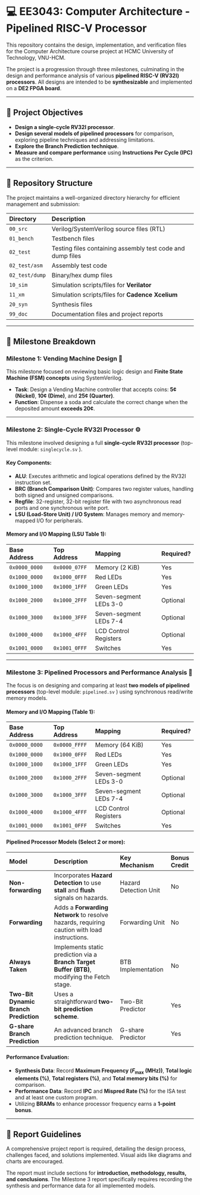 # 💻 EE3043: Computer Architecture - Pipelined RISC-V Processor

This repository contains the design, implementation, and verification files for the Computer Architecture course project at HCMC University of Technology, VNU-HCM.

The project is a progression through three milestones, culminating in the design and performance analysis of various **pipelined RISC-V (RV32I) processors**. All designs are intended to be **synthesizable** and implemented on a **DE2 FPGA board**.

---

## 🎯 Project Objectives

* **Design a single-cycle RV32I processor**.
* **Design several models of pipelined processors** for comparison, exploring pipeline techniques and addressing limitations.
* **Explore the Branch Prediction technique**.
* **Measure and compare performance** using **Instructions Per Cycle (IPC)** as the criterion.

---

## 📂 Repository Structure

The project maintains a well-organized directory hierarchy for efficient management and submission:

| Directory | Description |
| :--- | :--- |
| `00_src` | Verilog/SystemVerilog source files (RTL) |
| `01_bench` | Testbench files |
| `02_test` | Testing files containing assembly test code and dump files |
| `02_test/asm` | Assembly test code |
| `02_test/dump` | Binary/hex dump files |
| `10_sim` | Simulation scripts/files for **Verilator**  |
| `11_xm` | Simulation scripts/files for **Cadence Xcelium** |
| `20_syn` | Synthesis files |
| `99_doc` | Documentation files and project reports  |

---

## 📌 Milestone Breakdown

### Milestone 1: Vending Machine Design 🍬

This milestone focused on reviewing basic logic design and **Finite State Machine (FSM) concepts** using SystemVerilog.

* **Task**: Design a Vending Machine controller that accepts coins: **$5\text{¢}$ (Nickel)**, **$10\text{¢}$ (Dime)**, and **$25\text{¢}$ (Quarter)**.
* **Function**: Dispense a soda and calculate the correct change when the deposited amount **exceeds $20\text{¢}$**.

---

### Milestone 2: Single-Cycle RV32I Processor ⚙️

This milestone involved designing a full **single-cycle RV32I processor** (top-level module: `singlecycle.sv` ).

#### Key Components:
* **ALU**: Executes arithmetic and logical operations defined by the RV32I instruction set.
* **BRC (Branch Comparison Unit)**: Compares two register values, handling both signed and unsigned comparisons.
* **Regfile**: 32-register, 32-bit register file with two asynchronous read ports and one synchronous write port.
* **LSU (Load-Store Unit) / I/O System**: Manages memory and memory-mapped I/O for peripherals.

#### Memory and I/O Mapping (LSU Table 1):

| Base Address | Top Address | Mapping | Required? |
| :--- | :--- | :--- | :--- |
| `0x0000_0000` | `0x0000_07FF` | Memory (2 KiB) | Yes |
| `0x1000_0000` | `0x1000_0FFF` | Red LEDs | Yes |
| `0x1000_1000` | `0x1000_1FFF` | Green LEDs | Yes |
| `0x1000_2000` | `0x1000_2FFF` | Seven-segment LEDs 3-0 | Optional |
| `0x1000_3000` | `0x1000_3FFF` | Seven-segment LEDs 7-4 | Optional |
| `0x1000_4000` | `0x1000_4FFF` | LCD Control Registers | Optional |
| `0x1001_0000` | `0x1001_0FFF` | Switches | Yes |

---

### Milestone 3: Pipelined Processors and Performance Analysis 🚀

The focus is on designing and comparing at least **two models of pipelined processors** (top-level module: `pipelined.sv` ) using synchronous read/write memory models.

#### Memory and I/O Mapping (Table 1):

| Base Address | Top Address | Mapping | Required? |
| :--- | :--- | :--- | :--- |
| `0x0000_0000` | `0x0000_FFFF` | Memory (64 KiB) | Yes |
| `0x1000_0000` | `0x1000_0FFF` | Red LEDs | Yes |
| `0x1000_1000` | `0x1000_1FFF` | Green LEDs | Yes |
| `0x1000_2000` | `0x1000_2FFF` | Seven-segment LEDs 3-0 | Optional |
| `0x1000_3000` | `0x1000_3FFF` | Seven-segment LEDs 7-4 | Optional |
| `0x1000_4000` | `0x1000_4FFF` | LCD Control Registers | Optional |
| `0x1001_0000` | `0x1001_0FFF` | Switches | Yes |

#### Pipelined Processor Models (Select 2 or more):

| Model | Description | Key Mechanism | Bonus Credit |
| :--- | :--- | :--- | :--- |
| **Non-forwarding** | Incorporates **Hazard Detection** to use **stall** and **flush** signals on hazards. | Hazard Detection Unit | No |
| **Forwarding** | Adds a **Forwarding Network** to resolve hazards, requiring caution with load instructions. | Forwarding Unit | No |
| **Always Taken** | Implements static prediction via a **Branch Target Buffer (BTB)**, modifying the Fetch stage. | BTB Implementation | No |
| **Two-Bit Dynamic Branch Prediction** | Uses a straightforward **two-bit prediction scheme**. | Two-Bit Predictor | Yes  |
| **G-share Branch Prediction** | An advanced branch prediction technique. | G-share Predictor | Yes  |

#### Performance Evaluation:

* **Synthesis Data**: Record **Maximum Frequency ($F_{\text{max}}$ (MHz))**, **Total logic elements (%)**, **Total registers (%)**, and **Total memory bits (%)** for comparison.
* **Performance Data**: Record **IPC** and **Mispred Rate (%)** for the ISA test and at least one custom program.
* Utilizing **BRAMs** to enhance processor frequency earns a **1-point bonus**.

---

## 📖 Report Guidelines

A comprehensive project report is required, detailing the design process, challenges faced, and solutions implemented. Visual aids like diagrams and charts are encouraged.

The report must include sections for **introduction, methodology, results, and conclusions**. The Milestone 3 report specifically requires recording the synthesis and performance data for all implemented models.
